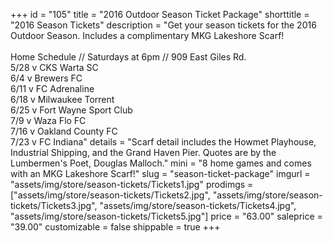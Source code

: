 +++
id = "105"
title = "2016 Outdoor Season Ticket Package"
shorttitle = "2016 Season Tickets"
description = "Get your season tickets for the 2016 Outdoor Season. Includes a complimentary MKG Lakeshore Scarf!<br><br>Home Schedule // Saturdays at 6pm // 909 East Giles Rd.<br>5/28 v CKS Warta SC<br>6/4 v Brewers FC<br>6/11 v FC Adrenaline<br>6/18 v Milwaukee Torrent<br>6/25 v Fort Wayne Sport Club<br>7/9 v Waza Flo FC<br>7/16 v Oakland County FC<br>7/23 v FC Indiana"
details = "Scarf detail includes the Howmet Playhouse, Industrial Shipping, and the Grand Haven Pier. Quotes are by the Lumbermen's Poet, Douglas Malloch."
mini = "8 home games and comes with an MKG Lakeshore Scarf!"
slug = "season-ticket-package"
imgurl = "assets/img/store/season-tickets/Tickets1.jpg"
prodimgs = ["assets/img/store/season-tickets/Tickets2.jpg", "assets/img/store/season-tickets/Tickets3.jpg", "assets/img/store/season-tickets/Tickets4.jpg", "assets/img/store/season-tickets/Tickets5.jpg"]
price = "63.00"
saleprice = "39.00"
customizable = false
shippable = true
+++
